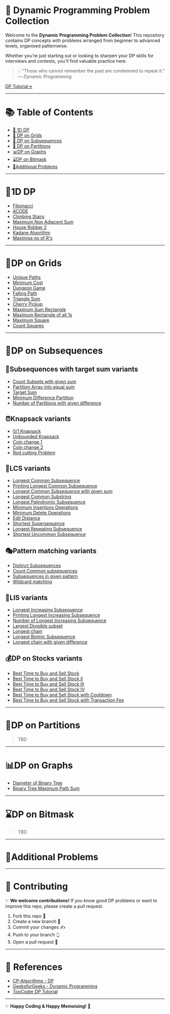 # 🎲 Dynamic Programming Problem Collection

Welcome to the **Dynamic Programming Problem Collection**! This repository contains DP concepts with problems arranged from beginner to advanced levels, organised patternwise.

Whether you're just starting out or looking to sharpen your DP skills for interviews and contests, you'll find valuable practice here.

> 💡 “Those who cannot remember the past are condemned to repeat it.” — *Dynamic Programming*

[DP Tutorial→](https://cp-algorithms.com/dynamic_programming/intro-to-dp.html)

---

# 📚 Table of Contents

- [🧳 1D DP](#1d-dp)
- [🧱 DP on Grids](#dp-on-grids)
- [🧵 DP on Subsequences](#dp-on-subsequences)
- [🎸 DP on Partitions](#dp-on-partitions)
- [📊DP on Graphs](#dp-on-graphs)
- [⌛DP on Bitmask](#dp-on-bitmask)
- [👑Additional Problems](#additional-problems)

---

# 🧳1D DP

- [Fibonacci](https://www.spoj.com/problems/FIBEZ/)
- [ACODE](https://www.spoj.com/problems/ACODE/)
- [Climbing Stairs](https://leetcode.com/problems/climbing-stairs/)
- [Maximum Non Adjacent Sum](https://leetcode.com/problems/house-robber)
- [House Robber 2](https://leetcode.com/problems/house-robber-ii)
- [Kadane Algorithm](https://leetcode.com/problems/maximum-subarray)
- [Maximise no of R's](https://www.hackerearth.com/practice/algorithms/dynamic-programming/introduction-to-dynamic-programming-1/practice-problems/algorithm/number-of-rs-1/)

---

# 🧱DP on Grids
- [Unique Paths](https://leetcode.com/problems/unique-paths-ii)
- [Minimum Cost](https://leetcode.com/problems/minimum-path-sum)
- [Dungeon Game](https://leetcode.com/problems/dungeon-game)
- [Falling Path](https://leetcode.com/problems/minimum-falling-path-sum/)
- [Triangle Sum](https://leetcode.com/problems/triangle)
- [Cherry Pickup](https://leetcode.com/problems/cherry-pickup)
- [Maximum Sum Rectangle](https://www.geeksforgeeks.org/maximum-sum-rectangle-in-a-2d-matrix-dp-27/)
- [Maximum Rectangle of all 1s](https://leetcode.com/problems/maximal-rectangle)
- [Maximum Square](https://leetcode.com/problems/maximal-square)
- [Count Squares](https://leetcode.com/problems/count-square-submatrices-with-all-ones)

---

# 🧵DP on Subsequences

## 🔄Subsequences with target sum variants
- [Count Subsets with given sum](https://www.geeksforgeeks.org/count-of-subsets-with-sum-equal-to-x/)
- [Partition Array into equal sum](https://leetcode.com/problems/partition-equal-subset-sum)
- [Target Sum](https://leetcode.com/problems/target-sum)
- [Minimum Difference Partition](https://leetcode.com/problems/partition-array-into-two-arrays-to-minimize-sum-)
- [Number of Partitions with given difference](https://www.geeksforgeeks.org/problems/partitions-with-given-difference)

## ⏰Knapsack variants
- [0/1 Knapsack](https://www.geeksforgeeks.org/problems/0-1-knapsack-problem0945/1)
- [Unbounded Knapsack](https://www.geeksforgeeks.org/unbounded-knapsack-repetition-items-allowed)
- [Coin change 1](https://leetcode.com/problems/coin-change)
- [Coin change 2](https://leetcode.com/problems/coin-change-ii)
- [Rod cutting Problem](https://www.geeksforgeeks.org/problems/rod-cutting0840/1)

## 👒LCS variants
- [Longest Common Subsequence](https://leetcode.com/problems/longest-common-subsequence)
- [Printing Longest Common Subsequence](https://www.geeksforgeeks.org/printing-longest-common-subsequence)
- [Longest Common Subsequence with given sum](https://www.geeksforgeeks.org/length-of-longest-common-subsequence-with-given-sum-k/)
- [Longest Common Substring](https://www.geeksforgeeks.org/longest-common-substring-dp-29/)
- [Longest Palindromic Subsequence](https://leetcode.com/problems/longest-palindromic-subsequence)
- [Minimum Insertions Operations](https://leetcode.com/problems/minimum-insertion-steps-to-make-a-string-palindrome)
- [Minimum Delete Operations](https://leetcode.com/problems/delete-operation-for-two-strings)
- [Edit Distance](https://leetcode.com/problems/edit-distance)
- [Shortest Supersequence](https://leetcode.com/problems/shortest-common-supersequence)
- [Longest Repeating Subsequence](https://www.geeksforgeeks.org/longest-repeating-subsequence/)
- [Shortest Uncommon Subsequence](https://www.geeksforgeeks.org/shortest-uncommon-subsequence/)

## 🎭Pattern matching variants
- [Distinct Subsequences](https://www.geeksforgeeks.org/count-distinct-subsequences/)
- [Count Common subsequences](https://www.geeksforgeeks.org/count-common-subsequence-in-two-strings/)
- [Subsequences in given pattern](https://leetcode.com/problems/distinct-subsequences)
- [Wildcard matching](https://leetcode.com/problems/wildcard-matching/)


## 🧬LIS variants
- [Longest Increasing Subsequence](https://leetcode.com/problems/longest-increasing-subsequence/)
- [Printing Longest Increasing Subsequence](https://www.geeksforgeeks.org/dsa/construction-of-longest-increasing-subsequence-using-dynamic-programming/)
- [Number of Longest Increasing Subsequence](https://leetcode.com/problems/number-of-longest-increasing-subsequence/)
- [Largest Divisible subset](https://leetcode.com/problems/largest-divisible-subset/description/)
- [Longest chain](https://leetcode.com/problems/longest-string-chain/description/)
- [Longest Biotnic Subsequence](https://www.geeksforgeeks.org/longest-bitonic-subsequence-dp-15/)
- [Longest chain with given difference](https://leetcode.com/problems/longest-arithmetic-subsequence-of-given-difference)

## 💰DP on Stocks variants
- [Best Time to Buy and Sell Stock](https://leetcode.com/problems/best-time-to-buy-and-sell-stock)
- [Best Time to Buy and Sell Stock II](https://leetcode.com/problems/best-time-to-buy-and-sell-stock-ii/)
- [Best Time to Buy and Sell Stock III](https://leetcode.com/problems/best-time-to-buy-and-sell-stock-iii)
- [Best Time to Buy and Sell Stock IV](https://leetcode.com/problems/best-time-to-buy-and-sell-stock-iv)
- [Best Time to Buy and Sell Stock with Cooldown](https://leetcode.com/problems/best-time-to-buy-and-sell-stock-with-cooldown/)
- [Best Time to Buy and Sell Stock with Transaction Fee](https://leetcode.com/problems/best-time-to-buy-and-sell-stock-with-transaction-fee/)

---

# 🎸DP on Partitions

> TBD

---

# 📊DP on Graphs
- [Diameter of Binary Tree](https://leetcode.com/problems/diameter-of-binary-tree/)
- [Binary Tree Maximum Path Sum](https://leetcode.com/problems/binary-tree-maximum-path-sum/description/)

---

# ⌛DP on Bitmask

> TBD

---

# 👑Additional Problems


---

# 💬 Contributing

✨ **We welcome contributions!** If you know good DP problems or want to improve this repo, please create a pull request.

1. Fork this repo 🍴  
2. Create a new branch 🌳  
3. Commit your changes ✍️  
4. Push to your branch 👆  
5. Open a pull request 🔑

---

# 🔗 References

- [CP-Algorithms - DP](https://cp-algorithms.com/dynamic_programming/)
- [GeeksforGeeks - Dynamic Programming](https://www.geeksforgeeks.org/dynamic-programming/)
- [TopCoder DP Tutorial](https://www.topcoder.com/thrive/articles/Dynamic%20Programming:%20From%20Novice%20to%20Advanced)

---

✨ **Happy Coding & Happy Memoising!** 🚀  
